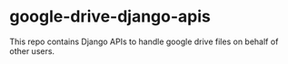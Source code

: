 # google-drive-django-apis
This repo contains Django APIs to handle google drive files on behalf of other users.
